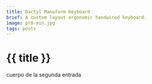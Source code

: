 ```yaml
---
title: Dactyl Manuform Keyboard
brief: A custom layout ergonomic handwired keyboard.
image: pr8-min.jpg
tags: posts
---
```

# {{ title }}

cuerpo de la segunda entrada